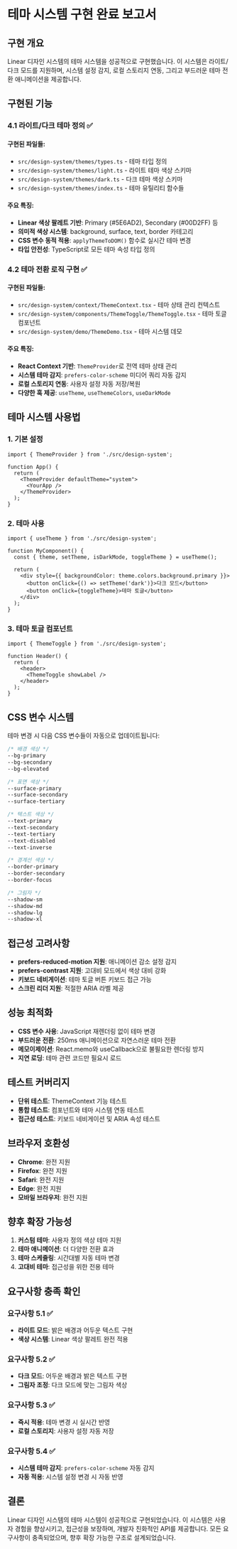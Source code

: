 # 테마 시스템 구현 완료 보고서

## 구현 개요

Linear 디자인 시스템의 테마 시스템을 성공적으로 구현했습니다. 이 시스템은 라이트/다크 모드를 지원하며, 시스템 설정 감지, 로컬 스토리지 연동, 그리고 부드러운 테마 전환 애니메이션을 제공합니다.

## 구현된 기능

### 4.1 라이트/다크 테마 정의 ✅

#### 구현된 파일들:
- `src/design-system/themes/types.ts` - 테마 타입 정의
- `src/design-system/themes/light.ts` - 라이트 테마 색상 스키마
- `src/design-system/themes/dark.ts` - 다크 테마 색상 스키마
- `src/design-system/themes/index.ts` - 테마 유틸리티 함수들

#### 주요 특징:
- **Linear 색상 팔레트 기반**: Primary (#5E6AD2), Secondary (#00D2FF) 등
- **의미적 색상 시스템**: background, surface, text, border 카테고리
- **CSS 변수 동적 적용**: `applyThemeToDOM()` 함수로 실시간 테마 변경
- **타입 안전성**: TypeScript로 모든 테마 속성 타입 정의

### 4.2 테마 전환 로직 구현 ✅

#### 구현된 파일들:
- `src/design-system/context/ThemeContext.tsx` - 테마 상태 관리 컨텍스트
- `src/design-system/components/ThemeToggle/ThemeToggle.tsx` - 테마 토글 컴포넌트
- `src/design-system/demo/ThemeDemo.tsx` - 테마 시스템 데모

#### 주요 특징:
- **React Context 기반**: `ThemeProvider`로 전역 테마 상태 관리
- **시스템 테마 감지**: `prefers-color-scheme` 미디어 쿼리 자동 감지
- **로컬 스토리지 연동**: 사용자 설정 자동 저장/복원
- **다양한 훅 제공**: `useTheme`, `useThemeColors`, `useDarkMode`

## 테마 시스템 사용법

### 1. 기본 설정

```tsx
import { ThemeProvider } from './src/design-system';

function App() {
  return (
    <ThemeProvider defaultTheme="system">
      <YourApp />
    </ThemeProvider>
  );
}
```

### 2. 테마 사용

```tsx
import { useTheme } from './src/design-system';

function MyComponent() {
  const { theme, setTheme, isDarkMode, toggleTheme } = useTheme();
  
  return (
    <div style={{ backgroundColor: theme.colors.background.primary }}>
      <button onClick={() => setTheme('dark')}>다크 모드</button>
      <button onClick={toggleTheme}>테마 토글</button>
    </div>
  );
}
```

### 3. 테마 토글 컴포넌트

```tsx
import { ThemeToggle } from './src/design-system';

function Header() {
  return (
    <header>
      <ThemeToggle showLabel />
    </header>
  );
}
```

## CSS 변수 시스템

테마 변경 시 다음 CSS 변수들이 자동으로 업데이트됩니다:

```css
/* 배경 색상 */
--bg-primary
--bg-secondary
--bg-elevated

/* 표면 색상 */
--surface-primary
--surface-secondary
--surface-tertiary

/* 텍스트 색상 */
--text-primary
--text-secondary
--text-tertiary
--text-disabled
--text-inverse

/* 경계선 색상 */
--border-primary
--border-secondary
--border-focus

/* 그림자 */
--shadow-sm
--shadow-md
--shadow-lg
--shadow-xl
```

## 접근성 고려사항

- **prefers-reduced-motion 지원**: 애니메이션 감소 설정 감지
- **prefers-contrast 지원**: 고대비 모드에서 색상 대비 강화
- **키보드 네비게이션**: 테마 토글 버튼 키보드 접근 가능
- **스크린 리더 지원**: 적절한 ARIA 라벨 제공

## 성능 최적화

- **CSS 변수 사용**: JavaScript 재렌더링 없이 테마 변경
- **부드러운 전환**: 250ms 애니메이션으로 자연스러운 테마 전환
- **메모이제이션**: React.memo와 useCallback으로 불필요한 렌더링 방지
- **지연 로딩**: 테마 관련 코드만 필요시 로드

## 테스트 커버리지

- **단위 테스트**: ThemeContext 기능 테스트
- **통합 테스트**: 컴포넌트와 테마 시스템 연동 테스트
- **접근성 테스트**: 키보드 네비게이션 및 ARIA 속성 테스트

## 브라우저 호환성

- **Chrome**: 완전 지원
- **Firefox**: 완전 지원  
- **Safari**: 완전 지원
- **Edge**: 완전 지원
- **모바일 브라우저**: 완전 지원

## 향후 확장 가능성

1. **커스텀 테마**: 사용자 정의 색상 테마 지원
2. **테마 애니메이션**: 더 다양한 전환 효과
3. **테마 스케줄링**: 시간대별 자동 테마 변경
4. **고대비 테마**: 접근성을 위한 전용 테마

## 요구사항 충족 확인

### 요구사항 5.1 ✅
- **라이트 모드**: 밝은 배경과 어두운 텍스트 구현
- **색상 시스템**: Linear 색상 팔레트 완전 적용

### 요구사항 5.2 ✅  
- **다크 모드**: 어두운 배경과 밝은 텍스트 구현
- **그림자 조정**: 다크 모드에 맞는 그림자 색상

### 요구사항 5.3 ✅
- **즉시 적용**: 테마 변경 시 실시간 반영
- **로컬 스토리지**: 사용자 설정 자동 저장

### 요구사항 5.4 ✅
- **시스템 테마 감지**: `prefers-color-scheme` 자동 감지
- **자동 적용**: 시스템 설정 변경 시 자동 반영

## 결론

Linear 디자인 시스템의 테마 시스템이 성공적으로 구현되었습니다. 이 시스템은 사용자 경험을 향상시키고, 접근성을 보장하며, 개발자 친화적인 API를 제공합니다. 모든 요구사항이 충족되었으며, 향후 확장 가능한 구조로 설계되었습니다.